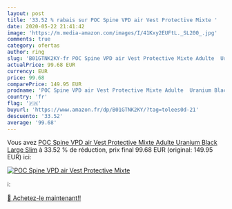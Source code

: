 ```yaml
---
layout: post
title: '33.52 % rabais sur POC Spine VPD air Vest Protective Mixte '
date: 2020-05-22 21:41:42
image: 'https://m.media-amazon.com/images/I/41Kxy2EUFtL._SL200_.jpg'
comments: true
category: ofertas
author: ring
slug: 'B01GTNK2KY-fr POC Spine VPD air Vest Protective Mixte Adulte  Uranium Black  Large Slim'
actualPrice: 99.68 EUR
currency: EUR
price: 99.68
comparePrice: 149.95 EUR
prodname: 'POC Spine VPD air Vest Protective Mixte Adulte  Uranium Black  Large Slim'
country: 'fr'
flag: '🇫🇷'
buyurl: 'https://www.amazon.fr/dp/B01GTNK2KY/?tag=tolees0d-21'
descuento: '33.52'
average: '99.68'
---
```


Vous avez [POC Spine VPD air Vest Protective Mixte Adulte  Uranium Black  Large Slim](https://www.amazon.fr/dp/B01GTNK2KY/?tag=tolees0d-21)  à  33.52 % de réduction, prix final  99.68 EUR (original: 149.95 EUR) ici:

[![POC Spine VPD air Vest Protective Mixte ](https://m.media-amazon.com/images/I/41Kxy2EUFtL._SL200_.jpg)](https://www.amazon.fr/dp/B01GTNK2KY/?tag=tolees0d-21)

ℹ️:


[🛒 Achetez-le maintenant!!](https://www.amazon.fr/dp/B01GTNK2KY/?tag=tolees0d-21)
